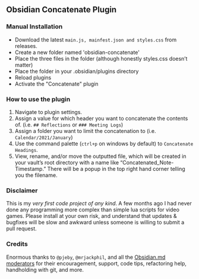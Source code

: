 ## Obsidian Concatenate Plugin

### Manual Installation

- Download the latest `main.js, mainfest.json and styles.css` from releases. 
- Create a new folder named 'obsidian-concatenate'
- Place the three files in the folder (although honestly styles.css doesn’t matter)
- Place the folder in your .obsidian/plugins directory
- Reload plugins
- Activate the "Concatenate" plugin

### How to use the plugin

1. Navigate to plugin settings. 
2. Assign a value for which header you want to concatenate the contents of. (i.e. `## Reflections` or `### Meeting Logs`) 
3. Assign a folder you want to limit the concatenation to (i.e. `Calendar/2021/January`) 
4. Use the command palette (`ctrl+p` on windows by default) to `Concatenate Headings`. 
5. View, rename, and/or move the outputted file, which will be created in your vault’s root directory with a name like “Concatenated_Note-Timestamp.” There will be a popup in the top right hand corner telling you the filename. 

### Disclaimer

This is my _very first code project of any kind_. A few months ago I had never done any programming more complex than simple lua scripts for video games. Please install at your own risk, and understand that updates & bugfixes will be slow and awkward unless someone is willing to submit a pull request. 

### Credits

Enormous thanks to `@pjeby`, `@mrjackphil`, and all the [Obsidian.md moderators](https://help.obsidian.md/Obsidian/Credits) for their encouragement, support, code tips, refactoring help, handholding with git, and more.  

